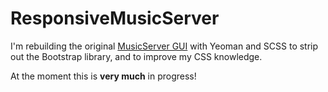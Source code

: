 ResponsiveMusicServer
=====================

I'm rebuilding the original [MusicServer GUI](https://github.com/antm611/MusicServerGUI) with Yeoman and SCSS to strip out the Bootstrap library, and to improve my CSS knowledge.

At the moment this is __very much__ in progress!
